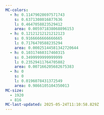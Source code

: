 ```yaml
---
MC-colors:
  - h: 0.11479028697571743
    s: 0.6371308016877636
    l: 0.4647058823529412
    area: 0.005971838068896153
  - h: 0.12121212121212123
    s: 0.9166666666666665
    l: 0.7176470588235294
    area: 0.00025144581342720644
  - h: 0.10317460317460315
    s: 0.3499999999999999
    l: 0.23529411764705882
    area: 0.007166205682675383
  - h: 0
    s: 0
    l: 0.0196078431372549
    area: 0.9866105104350013
MC-size:
  - 1920
  - 816
MC-last-updated: 2025-05-24T11:10:58.829Z
---
```


